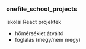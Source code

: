 ### onefile_school_projects
iskolai React projektek
- hőmérséklet átváltó
- foglalás (megy/nem megy)

